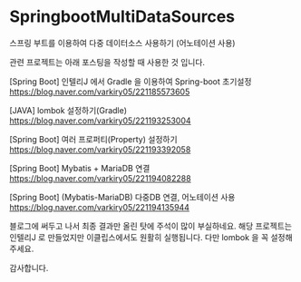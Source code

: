 # SpringbootMultiDataSources
스프링 부트를 이용하여 다중 데이터소스 사용하기 (어노테이션 사용)


관련 프로젝트는 아래 포스팅을 작성할 때 사용한 것 입니다.

[Spring Boot] 인텔리J 에서 Gradle 을 이용하여 Spring-boot 초기설정
https://blog.naver.com/varkiry05/221185573605


[JAVA] lombok 설정하기(Gradle)
https://blog.naver.com/varkiry05/221193253004


[Spring Boot] 여러 프로퍼티(Property) 설정하기
https://blog.naver.com/varkiry05/221193392058


[Spring Boot] Mybatis + MariaDB 연결
https://blog.naver.com/varkiry05/221194082288


[Spring Boot] (Mybatis-MariaDB) 다중DB 연결, 어노테이션 사용
https://blog.naver.com/varkiry05/221194135944


블로그에 써두고 나서 최종 결과만 올린 탓에 주석이 많이 부실하네요.
해당 프로젝트는 인텔리J 로 만들었지만 이클립스에서도 원활히 실행됩니다.
다만 lombok 을 꼭 설정해 주세요.

감사합니다.
